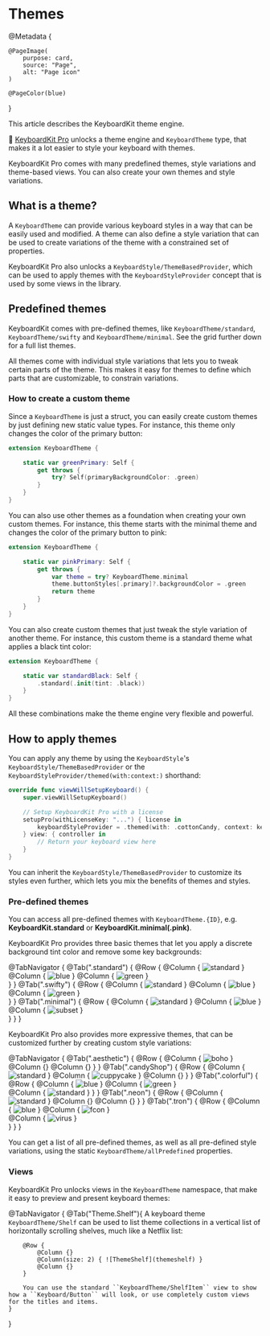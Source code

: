 # Themes

@Metadata {

    @PageImage(
        purpose: card,
        source: "Page",
        alt: "Page icon"
    )

    @PageColor(blue)
}

This article describes the KeyboardKit theme engine.

👑 [KeyboardKit Pro][Pro] unlocks a theme engine and ``KeyboardTheme`` type, that makes it a lot easier to style your keyboard with themes. 

KeyboardKit Pro comes with many predefined themes, style variations and theme-based views. You can also create your own themes and style variations.

[Pro]: https://github.com/KeyboardKit/KeyboardKitPro


## What is a theme?

A ``KeyboardTheme`` can provide various keyboard styles in a way that can be easily used and modified. A theme can also define a style variation that can be used to create variations of the theme with a constrained set of properties.

KeyboardKit Pro also unlocks a ``KeyboardStyle/ThemeBasedProvider``, which can be used to apply themes with the ``KeyboardStyleProvider`` concept that is used by some views in the library.


## Predefined themes

KeyboardKit comes with pre-defined themes, like ``KeyboardTheme/standard``, ``KeyboardTheme/swifty`` and ``KeyboardTheme/minimal``. See the grid further down for a full list themes.

All themes come with individual style variations that lets you to tweak certain parts of the theme. This makes it easy for themes to define which parts that are customizable, to constrain variations.


### How to create a custom theme

Since a ``KeyboardTheme`` is just a struct, you can easily create custom themes by just defining new static value types. For instance, this theme only changes the color of the primary button:

```swift
extension KeyboardTheme {

    static var greenPrimary: Self {
        get throws {
            try? Self(primaryBackgroundColor: .green)
        }
    }
}
```

You can also use other themes as a foundation when creating your own custom themes. For instance, this theme starts with the minimal theme and changes the color of the primary button to pink:

```swift
extension KeyboardTheme {

    static var pinkPrimary: Self {
        get throws {
            var theme = try? KeyboardTheme.minimal
            theme.buttonStyles[.primary]?.backgroundColor = .green
            return theme
        }
    }
}
```

You can also create custom themes that just tweak the style variation of another theme. For instance, this custom theme is a standard theme what applies a black tint color:

```swift
extension KeyboardTheme {

    static var standardBlack: Self {
        .standard(.init(tint: .black))
    }
}
```

All these combinations make the theme engine very flexible and powerful.



## How to apply themes

You can apply any theme by using the ``KeyboardStyle``'s ``KeyboardStyle/ThemeBasedProvider`` or the ``KeyboardStyleProvider/themed(with:context:)`` shorthand:

```swift
override func viewWillSetupKeyboard() {
    super.viewWillSetupKeyboard()

    // Setup KeyboardKit Pro with a license
    setupPro(withLicenseKey: "...") { license in
        keyboardStyleProvider = .themed(with: .cottonCandy, context: keyboardContext)
    } view: { controller in
        // Return your keyboard view here
    }
}
```

You can inherit the ``KeyboardStyle/ThemeBasedProvider`` to customize its styles even further, which lets you mix the benefits of themes and styles.


### Pre-defined themes

You can access all pre-defined themes with `KeyboardTheme.{ID}`, e.g. **KeyboardKit.standard** or **KeyboardKit.minimal(.pink)**. 

KeyboardKit Pro provides three basic themes that let you apply a discrete background tint color and remove some key backgrounds:

@TabNavigator {
    @Tab(".standard") {
        @Row {
            @Column { 
                ![standard](standard) 
            }
            @Column { 
                ![blue](standard-blue) 
            }
            @Column { 
                ![green](standard-green) 
            }   
        }
    }
    @Tab(".swifty") {
        @Row {
            @Column { 
                ![standard](swifty) 
            }
            @Column { 
                ![blue](swifty-blue) 
            }
            @Column { 
                ![green](swifty-green) 
            }   
        }
    }
    @Tab(".minimal") {
        @Row {
            @Column { 
                ![standard](minimal) 
            }
            @Column { 
                ![blue](minimal-blue) 
            }
            @Column { 
                ![subset](minimal-sunset) 
            }   
        }
    }
}

KeyboardKit Pro also provides more expressive themes, that can be customized further by creating custom style variations:

@TabNavigator {
    @Tab(".aesthetic") {
        @Row {
            @Column { 
                ![boho](aesthetic-boho) 
            }
            @Column {}
            @Column {}
        }
    }
    @Tab(".candyShop") {
        @Row {
            @Column { 
                ![standard](candyshop) 
            }
            @Column { 
                ![cuppycake](candyshop-cuppycake) 
            }
            @Column {}
        }
    }
    @Tab(".colorful") {
        @Row {
            @Column { 
                ![blue](colorful-blue) 
            }
            @Column { 
                ![green](colorful-green) 
            }   
            @Column { 
                ![standard](colorful-orange) 
            }
        }
    }
    @Tab(".neon") {
        @Row {
            @Column { 
                ![standard](neon) 
            }
            @Column {}
            @Column {}
        }
    }
    @Tab(".tron") {
        @Row {
            @Column { 
                ![blue](tron) 
            }
            @Column { 
                ![fcon](tron-fcon) 
            }   
            @Column { 
                ![virus](tron-virus) 
            }   
        }
    }
}

You can get a list of all pre-defined themes, as well as all pre-defined style variations, using the static ``KeyboardTheme/allPredefined`` properties.


### Views

KeyboardKit Pro unlocks views in the ``KeyboardTheme`` namespace, that make it easy to preview and present keyboard themes:

@TabNavigator {
    @Tab("Theme.Shelf"){
        A keyboard theme ``KeyboardTheme/Shelf`` can be used to list theme collections in a vertical list of horizontally scrolling shelves, much like a Netflix list:
        
        @Row {
            @Column {}
            @Column(size: 2) { ![ThemeShelf](themeshelf) }
            @Column {}
        }
        
        You can use the standard ``KeyboardTheme/ShelfItem`` view to show how a ``Keyboard/Button`` will look, or use completely custom views for the titles and items.
    }
}
